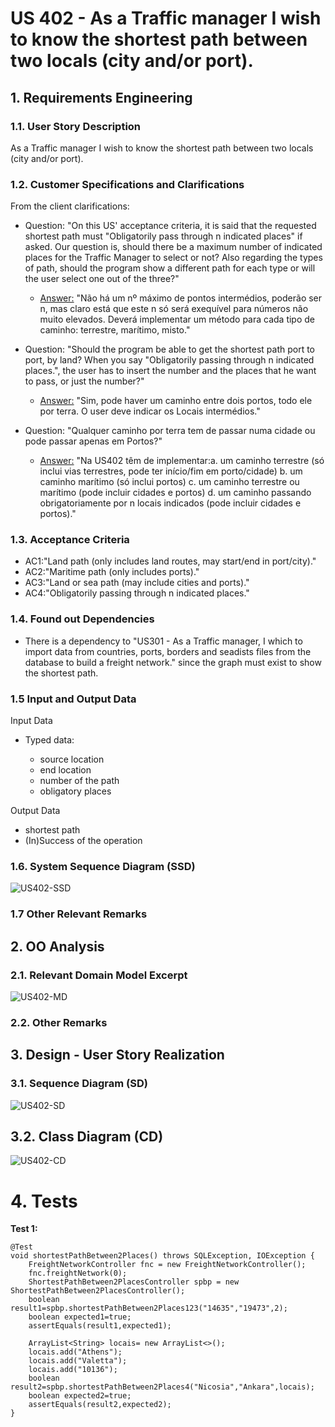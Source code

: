 # US 402 - As a Traffic manager I wish to know the shortest path between two locals (city and/or port).

## 1. Requirements Engineering

### 1.1. User Story Description

As a Traffic manager I wish to know the shortest path between two locals (city and/or port).

### 1.2. Customer Specifications and Clarifications


From the client clarifications:

* Question: "On this US' acceptance criteria, it is said that the requested shortest path must "Obligatorily pass through n indicated places" if asked. Our question is, should there be a maximum number of indicated places for the Traffic Manager to select or not? Also regarding the types of path, should the program show a different path for each type or will the user select one out of the three?"
	* [Answer:](https://moodle.isep.ipp.pt/mod/forum/discuss.php?d=13695) "Não há um nº máximo de pontos intermédios, poderão ser n, mas claro está que este n só será exequível para números não muito elevados. Deverá implementar um método para cada tipo de caminho: terrestre, marítimo, misto."
	
* Question: "Should the program be able to get the shortest path port to port, by land? When you say "Obligatorily passing through n indicated places.", the user has to insert the number and the places that he want to pass, or just the number?"
	* [Answer:](https://moodle.isep.ipp.pt/mod/forum/discuss.php?d=13638) "Sim, pode haver um caminho entre dois portos, todo ele por terra. O user deve indicar os Locais intermédios."

* Question: "Qualquer caminho por terra tem de passar numa cidade ou pode passar apenas em Portos?"
	* [Answer:](https://moodle.isep.ipp.pt/mod/forum/discuss.php?d=13552) "Na US402 têm de implementar:a. um caminho terrestre (só inclui vias terrestres, pode ter início/fim em porto/cidade) b. um caminho marítimo (só inclui portos) c. um caminho terrestre ou marítimo (pode incluir cidades e portos) d. um caminho passando obrigatoriamente por n locais indicados (pode incluir cidades e portos)."
	

### 1.3. Acceptance Criteria


* AC1:"Land path (only includes land routes, may start/end in port/city)."
* AC2:"Maritime path (only includes ports)."
* AC3:"Land or sea path (may include cities and ports)."
* AC4:"Obligatorily passing through n indicated places."


### 1.4. Found out Dependencies


* There is a dependency to "US301 - As a Traffic manager, I which to import data from countries, ports, borders and seadists files from the database to build a freight network." since the graph must exist to show the shortest path.

### 1.5 Input and Output Data


Input Data

* Typed data:
  	
	* source location
	* end location
	* number of the path
	* obligatory places

Output Data

* shortest path
* (In)Success of the operation


### 1.6. System Sequence Diagram (SSD)


![US402-SSD](US402_SSD.svg)


### 1.7 Other Relevant Remarks




## 2. OO Analysis

### 2.1. Relevant Domain Model Excerpt

![US402-MD](US402_DM.svg)

### 2.2. Other Remarks




## 3. Design - User Story Realization

### 3.1. Sequence Diagram (SD)


![US402-SD](US402_SD.svg)

## 3.2. Class Diagram (CD)


![US402-CD](US402_CD.svg)

# 4. Tests


**Test 1:** 

	@Test
    void shortestPathBetween2Places() throws SQLException, IOException {
        FreightNetworkController fnc = new FreightNetworkController();
        fnc.freightNetwork(0);
        ShortestPathBetween2PlacesController spbp = new ShortestPathBetween2PlacesController();
        boolean result1=spbp.shortestPathBetween2Places123("14635","19473",2);
        boolean expected1=true;
        assertEquals(result1,expected1);

        ArrayList<String> locais= new ArrayList<>();
        locais.add("Athens");
        locais.add("Valetta");
        locais.add("10136");
        boolean result2=spbp.shortestPathBetween2Places4("Nicosia","Ankara",locais);
        boolean expected2=true;
        assertEquals(result2,expected2);
    }


